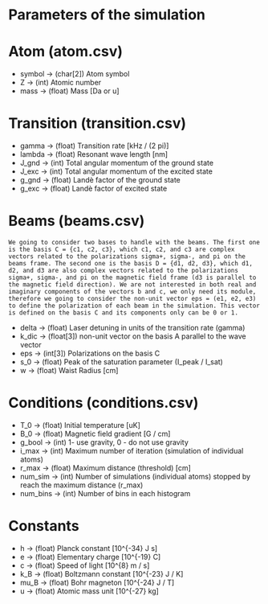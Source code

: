 # Parameters of the simulation

# Atom (atom.csv)

- symbol	->	(char[2])	Atom symbol
- Z			->	(int) 		Atomic number
- mass		->	(float) 	Mass [Da or u]

# Transition (transition.csv)
 
- gamma     ->  (float)     Transition rate [kHz / (2 pi)]
- lambda    ->  (float)     Resonant wave length [nm]
- J_gnd     ->  (int)       Total angular momentum of the ground state
- J_exc     ->  (int)       Total angular momentum of the excited state
- g_gnd     ->  (float)     Landè factor of the ground state
- g_exc     ->  (float)     Landè factor of excited state

# Beams  (beams.csv)

	We going to consider two bases to handle with the beams. The first one is the basis C = {c1, c2, c3}, which c1, c2, and c3 are complex vectors related to the polarizations sigma+, sigma-, and pi on the beams frame. The second one is the basis D = {d1, d2, d3}, which d1, d2, and d3 are also complex vectors related to the polarizations sigma+, sigma-, and pi on the magnetic field frame (d3 is parallel to the magnetic field direction). We are not interested in both real and imaginary components of the vectors b and c, we only need its module, therefore we going to consider the non-unit vector eps = (e1, e2, e3) to define the polarization of each beam in the simulation. This vector is defined on the basis C and its components only can be 0 or 1.

- delta		-> (float) 		Laser detuning in units of the transition rate (gamma)
- k_dic		-> (float[3]) 	non-unit vector on the basis A parallel to the wave vector
- eps		-> (int[3])		Polarizations on the basis C
- s_0  		-> (float)		Peak of the saturation parameter (I_peak / I_sat)
- w    		-> (float)		Waist Radius [cm]

# Conditions (conditions.csv)

- T_0       -> (float) 		Initial temperature [uK]
- B_0       -> (float) 		Magnetic field gradient [G / cm]
- g_bool    -> (int)		1- use gravity, 0 - do not use gravity
- i_max     -> (int)		Maximum number of iteration (simulation of individual atoms)
- r_max     -> (float)		Maximum distance (threshold) [cm]
- num_sim   -> (int)		Number of simulations (individual atoms) stopped by reach the maximum distance (r_max)
- num_bins  -> (int)		Number of bins in each histogram

# Constants

- h			-> (float)		Planck constant [10^{-34} J s]
- e			-> (float)		Elementary charge [10^{-19} C]
- c			-> (float)		Speed of light [10^{8} m / s]
- k_B		-> (float)		Boltzmann constant [10^{-23} J / K]
- mu_B		-> (float)		Bohr magneton [10^{-24} J / T]
- u			-> (float) 		Atomic mass unit [10^{-27} kg]